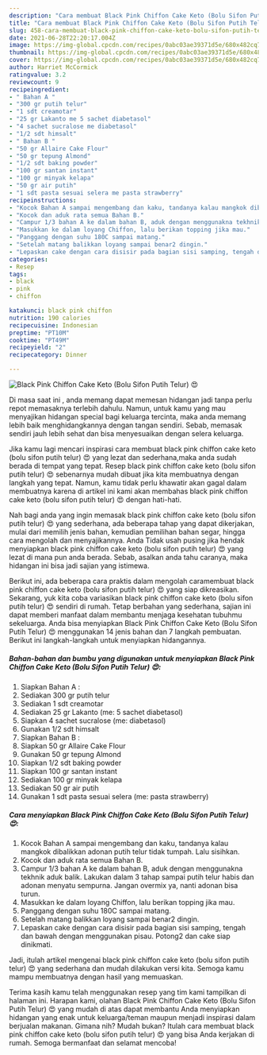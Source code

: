 ```yaml
---
description: "Cara membuat Black Pink Chiffon Cake Keto (Bolu Sifon Putih Telur) 😍 yang enak Untuk Jualan"
title: "Cara membuat Black Pink Chiffon Cake Keto (Bolu Sifon Putih Telur) 😍 yang enak Untuk Jualan"
slug: 458-cara-membuat-black-pink-chiffon-cake-keto-bolu-sifon-putih-telur-yang-enak-untuk-jualan
date: 2021-06-28T22:20:17.004Z
image: https://img-global.cpcdn.com/recipes/0abc03ae39371d5e/680x482cq70/black-pink-chiffon-cake-keto-bolu-sifon-putih-telur-😍-foto-resep-utama.jpg
thumbnail: https://img-global.cpcdn.com/recipes/0abc03ae39371d5e/680x482cq70/black-pink-chiffon-cake-keto-bolu-sifon-putih-telur-😍-foto-resep-utama.jpg
cover: https://img-global.cpcdn.com/recipes/0abc03ae39371d5e/680x482cq70/black-pink-chiffon-cake-keto-bolu-sifon-putih-telur-😍-foto-resep-utama.jpg
author: Harriet McCormick
ratingvalue: 3.2
reviewcount: 9
recipeingredient:
- " Bahan A "
- "300 gr putih telur"
- "1 sdt creamotar"
- "25 gr Lakanto me 5 sachet diabetasol"
- "4 sachet sucralose me diabetasol"
- "1/2 sdt himsalt"
- " Bahan B "
- "50 gr Allaire Cake Flour"
- "50 gr tepung Almond"
- "1/2 sdt baking powder"
- "100 gr santan instant"
- "100 gr minyak kelapa"
- "50 gr air putih"
- "1 sdt pasta sesuai selera me pasta strawberry"
recipeinstructions:
- "Kocok Bahan A sampai mengembang dan kaku, tandanya kalau mangkok dibalikkan adonan putih telur tidak tumpah. Lalu sisihkan."
- "Kocok dan aduk rata semua Bahan B."
- "Campur 1/3 bahan A ke dalam bahan B, aduk dengan menggunakna tekhnik aduk balik. Lakukan dalam 3 tahap sampai putih telur habis dan adonan menyatu sempurna. Jangan overmix ya, nanti adonan bisa turun."
- "Masukkan ke dalam loyang Chiffon, lalu berikan topping jika mau."
- "Panggang dengan suhu 180C sampai matang."
- "Setelah matang balikkan loyang sampai benar2 dingin."
- "Lepaskan cake dengan cara disisir pada bagian sisi samping, tengah dan bawah dengan menggunakan pisau. Potong2 dan cake siap dinikmati."
categories:
- Resep
tags:
- black
- pink
- chiffon

katakunci: black pink chiffon 
nutrition: 190 calories
recipecuisine: Indonesian
preptime: "PT10M"
cooktime: "PT49M"
recipeyield: "2"
recipecategory: Dinner

---
```



![Black Pink Chiffon Cake Keto (Bolu Sifon Putih Telur) 😍](https://img-global.cpcdn.com/recipes/0abc03ae39371d5e/680x482cq70/black-pink-chiffon-cake-keto-bolu-sifon-putih-telur-😍-foto-resep-utama.jpg)

Di masa  saat ini , anda memang dapat memesan hidangan jadi tanpa perlu repot memasaknya terlebih dahulu. Namun, untuk kamu yang mau menyajikan hidangan special bagi keluarga tercinta, maka anda memang lebih baik menghidangkannya dengan tangan sendiri. Sebab, memasak sendiri jauh lebih sehat dan bisa menyesuaikan dengan selera keluarga.

Jika kamu lagi mencari inspirasi cara membuat black pink chiffon cake keto (bolu sifon putih telur) 😍 yang lezat dan sederhana,maka anda sudah berada di tempat yang tepat. Resep black pink chiffon cake keto (bolu sifon putih telur) 😍  sebenarnya mudah dibuat jika kita membuatnya dengan langkah yang tepat. Namun, kamu tidak perlu khawatir akan gagal dalam membuatnya 
karena di artikel ini kami akan membahas black pink chiffon cake keto (bolu sifon putih telur) 😍 dengan hati-hati.  



Nah bagi anda yang ingin memasak black pink chiffon cake keto (bolu sifon putih telur) 😍 yang sederhana, ada beberapa tahap yang dapat dikerjakan, mulai dari memilih jenis bahan, kemudian pemilihan bahan segar, hingga cara mengolah dan menyajikannya. Anda Tidak usah pusing jika hendak menyiapkan black pink chiffon cake keto (bolu sifon putih telur) 😍 yang lezat di mana pun anda berada. Sebab, asalkan anda  tahu caranya, maka hidangan ini bisa jadi sajian yang istimewa.

Berikut ini, ada beberapa cara praktis  dalam mengolah caramembuat black pink chiffon cake keto (bolu sifon putih telur) 😍 yang siap dikreasikan. Sekarang, yuk kita coba variasikan black pink chiffon cake keto (bolu sifon putih telur) 😍 sendiri di rumah. Tetap berbahan yang sederhana, sajian ini dapat memberi manfaat dalam membantu menjaga kesehatan tubuhmu sekeluarga. Anda bisa menyiapkan Black Pink Chiffon Cake Keto (Bolu Sifon Putih Telur) 😍 menggunakan 14 jenis bahan dan 7 langkah pembuatan. Berikut ini langkah-langkah untuk menyiapkan hidangannya.

<!--inarticleads1-->

##### Bahan-bahan dan bumbu yang digunakan untuk menyiapkan Black Pink Chiffon Cake Keto (Bolu Sifon Putih Telur) 😍:

1. Siapkan  Bahan A :
1. Sediakan 300 gr putih telur
1. Sediakan 1 sdt creamotar
1. Sediakan 25 gr Lakanto (me: 5 sachet diabetasol)
1. Siapkan 4 sachet sucralose (me: diabetasol)
1. Gunakan 1/2 sdt himsalt
1. Siapkan  Bahan B :
1. Siapkan 50 gr Allaire Cake Flour
1. Gunakan 50 gr tepung Almond
1. Siapkan 1/2 sdt baking powder
1. Siapkan 100 gr santan instant
1. Sediakan 100 gr minyak kelapa
1. Sediakan 50 gr air putih
1. Gunakan 1 sdt pasta sesuai selera (me: pasta strawberry)




<!--inarticleads2-->

##### Cara menyiapkan Black Pink Chiffon Cake Keto (Bolu Sifon Putih Telur) 😍:

1. Kocok Bahan A sampai mengembang dan kaku, tandanya kalau mangkok dibalikkan adonan putih telur tidak tumpah. Lalu sisihkan.
1. Kocok dan aduk rata semua Bahan B.
1. Campur 1/3 bahan A ke dalam bahan B, aduk dengan menggunakna tekhnik aduk balik. Lakukan dalam 3 tahap sampai putih telur habis dan adonan menyatu sempurna. Jangan overmix ya, nanti adonan bisa turun.
1. Masukkan ke dalam loyang Chiffon, lalu berikan topping jika mau.
1. Panggang dengan suhu 180C sampai matang.
1. Setelah matang balikkan loyang sampai benar2 dingin.
1. Lepaskan cake dengan cara disisir pada bagian sisi samping, tengah dan bawah dengan menggunakan pisau. Potong2 dan cake siap dinikmati.




Jadi, itulah artikel mengenai  black pink chiffon cake keto (bolu sifon putih telur) 😍  yang sederhana dan mudah dilakukan versi kita. Semoga kamu mampu membuatnya dengan hasil yang memuaskan. 

Terima kasih kamu telah menggunakan resep yang tim kami tampilkan di halaman ini. Harapan kami, olahan  Black Pink Chiffon Cake Keto (Bolu Sifon Putih Telur) 😍 yang mudah di atas dapat membantu Anda menyiapkan hidangan yang enak untuk keluarga/teman maupun menjadi inspirasi dalam berjualan makanan. Gimana nih? Mudah bukan? Itulah cara membuat black pink chiffon cake keto (bolu sifon putih telur) 😍 yang bisa Anda kerjakan di rumah. Semoga bermanfaat dan selamat mencoba!

